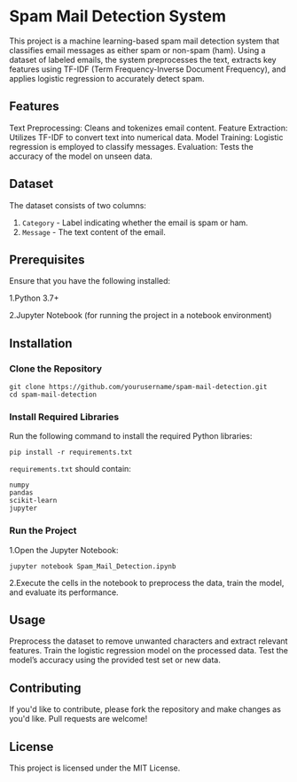 # Spam Mail Detection System

This project is a machine learning-based spam mail detection system that classifies email messages as either spam or non-spam (ham). Using a dataset of labeled emails, the system preprocesses the text, extracts key features using TF-IDF (Term Frequency-Inverse Document Frequency), and applies logistic regression to accurately detect spam.

## Features

Text Preprocessing: Cleans and tokenizes email content.
Feature Extraction: Utilizes TF-IDF to convert text into numerical data.
Model Training: Logistic regression is employed to classify messages.
Evaluation: Tests the accuracy of the model on unseen data.

## Dataset

The dataset consists of two columns:

1. `Category` - Label indicating whether the email is spam or ham.
2. `Message` - The text content of the email.

## Prerequisites

Ensure that you have the following installed:

1.Python 3.7+

2.Jupyter Notebook (for running the project in a notebook environment)

## Installation

### Clone the Repository
```
git clone https://github.com/yourusername/spam-mail-detection.git
cd spam-mail-detection
```
### Install Required Libraries

Run the following command to install the required Python libraries:

```
pip install -r requirements.txt
```
`requirements.txt` should contain:

```
numpy
pandas
scikit-learn
jupyter
```
### Run the Project

1.Open the Jupyter Notebook:
```
jupyter notebook Spam_Mail_Detection.ipynb
```
2.Execute the cells in the notebook to preprocess the data, train the model, and evaluate its performance.

## Usage

Preprocess the dataset to remove unwanted characters and extract relevant features.
Train the logistic regression model on the processed data.
Test the model’s accuracy using the provided test set or new data.

## Contributing

If you'd like to contribute, please fork the repository and make changes as you'd like. Pull requests are welcome!

## License

This project is licensed under the MIT License.
